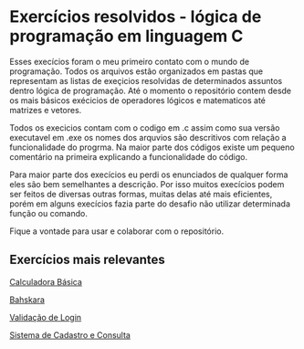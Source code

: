 # Exercícios resolvidos - lógica de programação em linguagem C

Esses execícios foram o meu primeiro contato com o mundo de programação. Todos os arquivos estão organizados em pastas que representam as listas de exeçicios resolvidas de determinados 
assuntos dentro lógica de programação. Até o momento o repositório contem desde os mais básicos exécicios de operadores lógicos e matematicos até matrizes e vetores.

Todos os execicios contam com o codigo em .c assim como sua versão executavel em .exe os nomes dos arquvios são descritivos com relação a funcionalidade do progrma.
Na maior parte dos códigos existe um pequeno comentário na primeira explicando a funcionalidade do código. 

Para maior parte dos execícios eu perdi os enunciados de qualquer forma eles são bem semelhantes a descrição. Por isso muitos execícios podem ser feitos 
de diversas outras formas, muitas delas até mais eficientes, porém em alguns execícios fazia parte do desafio não utilizar determinada função ou comando.

Fique a vontade para usar e colaborar com o repositório.


## Exercícios mais relevantes

[Calculadora Básica](https://github.com/kmefeu/C/blob/master/S1-CLASS-2020-04-19/ex9-calculadora.c)

[Bahskara](https://github.com/kmefeu/C/blob/master/S1-CLASS-2020-04-19/ex8-bahskara.c)

[Validação de Login](https://github.com/kmefeu/C/blob/master/S1-CLASS-2020-06-08/ex3-validacao-login.c)

[Sistema de Cadastro e Consulta](https://github.com/kmefeu/C/blob/master/S1-TEST-2020-06-22/sistema-pet.c)



